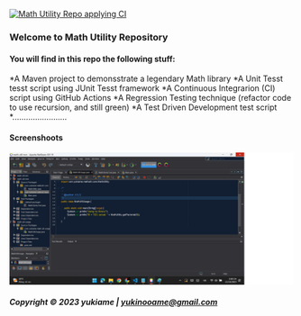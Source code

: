 
[![Math Utility Repo applying CI](https://github.com/Zanef08/math-util-mvn/actions/workflows/math-util-ci-maven.yml/badge.svg)](https://github.com/Zanef08/math-util-mvn/actions/workflows/math-util-ci-maven.yml)

### Welcome to Math Utility Repository
#### You will find in this repo the following stuff:
 
*A Maven project to demonsstrate a legendary Math library
*A Unit Tesst tesst script using JUnit Tesst framework
*A Continuous Integrarion (CI) script using GitHub Actions
*A Regression Testing  technique (refactor code to use recursion, and still green)
*A Test Driven Development test script
*........................

#### Screenshoots
![JUnit tesst script](https://github.com/AmeeYuki/math-util-mvn/blob/main/screenshots/test%20script%20with%20junit.png?raw=true)

##### Copyright &#169; 2023 yukiame | yukinooame@gmail.com